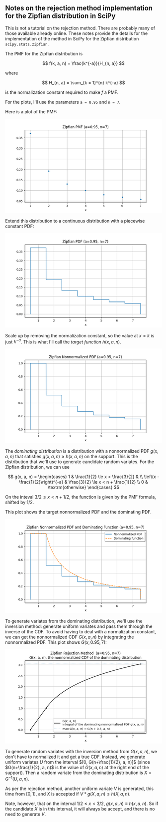 Notes on the rejection method implementation for the Zipfian distribution in SciPy
----------------------------------------------------------------------------------

This is not a tutorial on the rejection method.  There are probably many of those
available already online.  These notes provide the details for the implementation
of the method in SciPy for the Zipfian distribution `scipy.stats.zipfian`.

The PMF for the Zipfian distribution is

$$
    f(k, a, n) = \frac{k^{-a}}{H_{n, a}}
$$

where

$$
    H_{n, a} = \sum_{k = 1}^{n} k^{-a}
$$

is the normalization constant required to make $f$ a PMF.

For the plots, I'll use the parameters `a = 0.95` and `n = 7`.

Here is a plot of the PMF:

![](https://github.com/WarrenWeckesser/experiments/blob/main/python/numpy/random-cython/docs/zipfian_pmf.png)

Extend this distribution to a continuous distribution with a piecewise constant PDF:

![](https://github.com/WarrenWeckesser/experiments/blob/main/python/numpy/random-cython/docs/zipfian_pdf.png)

Scale up by removing the normalization constant, so the value at $x = k$ is just $k^{-a}$.
This is what I'll call the *target function* $h(x, a, n)$.

![](https://github.com/WarrenWeckesser/experiments/blob/main/python/numpy/random-cython/docs/zipfian_nnpdf.png)

The *dominating distribution* is a distribution with a nonnormalized PDF $g(x, a, n)$ that
satisfies $g(x, a, n) \ge h(x, a, n)$ on the support.  This is the distribution that we'll
use to generate candidate random variates.  For the Zipfian distribution, we can use

$$
    g(x, a, n)
     = \begin{cases}
         1                                 & \frac{1}{2} \le x < \frac{3}{2} & \\
         \left(x - \frac{1}{2}\right)^{-a} & \frac{3}{2} \le x < n + \frac{1}{2} \\
         0                                 & \textrm{otherwise}
       \end{cases}
$$

On the inteval $3/2 \le x < n + 1/2$, the function is given by the PMF formula,
shifted by $1/2$.

This plot shows the target nonnormalized PDF and the dominating PDF.

![](https://github.com/WarrenWeckesser/experiments/blob/main/python/numpy/random-cython/docs/zipfian_nnpdf_and_dom.png)

To generate variates from the dominating distribution, we'll use the inversion method: generate uniform
variates and pass them through the inverse of the CDF.  To avoid having to deal with a normalization
constant, we can get the nonnormalized CDF $G(x, a, n)$ by integrating the nonnormalized PDF.
This plot shows $G(x, 0.95, 7)$:

![](https://github.com/WarrenWeckesser/experiments/blob/main/python/numpy/random-cython/docs/zipfian_dom_nncdf.png)


To generate random variates with the inversion method from $G(x, a, n)$, we don't have to normalized it
and get a true CDF. Instead, we generate uniform variates $U$ from the interval $[0, G(n+\frac{1}{2}, a, n)]$ (since
$G(n+\frac{1}{2}, a, n)$ is the value of $G(x, a, n)$ at the right end of the support).  Then a random variate
from the dominating distribution is $X = G^{-1}(U, a, n)$.

As per the rejection method, another uniform variate $V$ is generated, this time from $[0, 1]$, and $X$
is accepted if $V*g(X, a, n) \le h(X, a, n)$.

Note, however, that on the interval $1/2 \le x \lt 3/2$, $g(x, a, n) \equiv h(x, a, n)$.  So if the
candidate $X$ is in this interval, it will always be accept, and there is no need to generate $V$.
